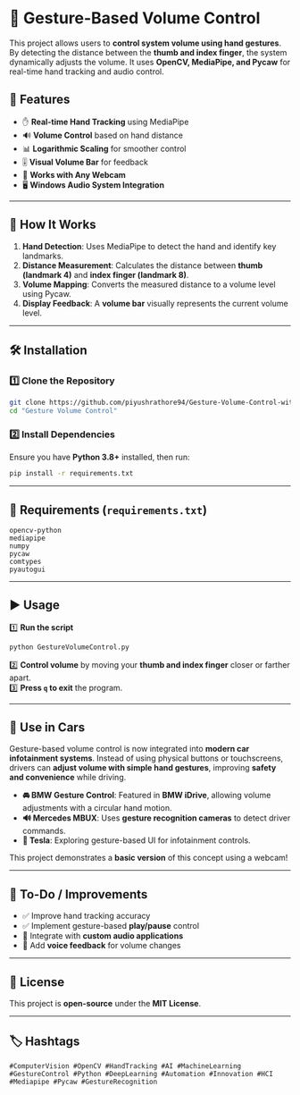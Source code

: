 # 🎵 Gesture-Based Volume Control

This project allows users to **control system volume using hand gestures**. By detecting the distance between the **thumb and index finger**, the system dynamically adjusts the volume. It uses **OpenCV, MediaPipe, and Pycaw** for real-time hand tracking and audio control.

## 🚀 Features

- ✋ **Real-time Hand Tracking** using MediaPipe  
- 🔊 **Volume Control** based on hand distance  
- 📊 **Logarithmic Scaling** for smoother control  
- 🎚️ **Visual Volume Bar** for feedback  
- 🎥 **Works with Any Webcam**  
- 🖥️ **Windows Audio System Integration**  

---

## 📌 How It Works

1. **Hand Detection**: Uses MediaPipe to detect the hand and identify key landmarks.  
2. **Distance Measurement**: Calculates the distance between **thumb (landmark 4)** and **index finger (landmark 8)**.  
3. **Volume Mapping**: Converts the measured distance to a volume level using Pycaw.  
4. **Display Feedback**: A **volume bar** visually represents the current volume level.  

---

## 🛠️ Installation  

### 1️⃣ Clone the Repository  

```bash
git clone https://github.com/piyushrathore94/Gesture-Volume-Control-with-lock.git
cd "Gesture Volume Control"
```

### 2️⃣ Install Dependencies  

Ensure you have **Python 3.8+** installed, then run:

```bash
pip install -r requirements.txt
```

---

## 📄 Requirements (`requirements.txt`)

```
opencv-python
mediapipe
numpy
pycaw
comtypes
pyautogui
```

---

## ▶️ Usage

1️⃣ **Run the script**  

```bash
python GestureVolumeControl.py
```

2️⃣ **Control volume** by moving your **thumb and index finger** closer or farther apart.  
3️⃣ **Press `q` to exit** the program.  

---

## 🚗 Use in Cars  

Gesture-based volume control is now integrated into **modern car infotainment systems**. Instead of using physical buttons or touchscreens, drivers can **adjust volume with simple hand gestures**, improving **safety and convenience** while driving.

- **🚘 BMW Gesture Control**: Featured in **BMW iDrive**, allowing volume adjustments with a circular hand motion.  
- **🔊 Mercedes MBUX**: Uses **gesture recognition cameras** to detect driver commands.  
- **🎵 Tesla**: Exploring gesture-based UI for infotainment controls.  

This project demonstrates a **basic version** of this concept using a webcam!

---

## 📌 To-Do / Improvements  

- ✅ Improve hand tracking accuracy  
- ✅ Implement gesture-based **play/pause** control  
- 🔲 Integrate with **custom audio applications**  
- 🔲 Add **voice feedback** for volume changes  

---

## 📜 License  

This project is **open-source** under the **MIT License**.

---

## 🏷️ Hashtags  

`#ComputerVision #OpenCV #HandTracking #AI #MachineLearning #GestureControl #Python #DeepLearning #Automation #Innovation #HCI #Mediapipe #Pycaw #GestureRecognition`

